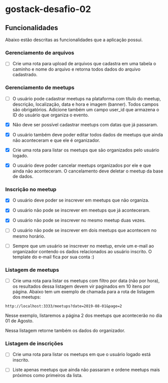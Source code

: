 # gostack-desafio-02

## Funcionalidades

Abaixo estão descritas as funcionalidades que a aplicação possui.

### Gerenciamento de arquivos

- [ ] Crie uma rota para upload de arquivos que cadastra em uma tabela o caminho e nome do arquivo e retorna todos dados do arquivo cadastrado.

### Gerenciamento de meetups

- [ ] O usuário pode cadastrar meetups na plataforma com título do meetup, descrição, localização, data e hora e imagem (banner). Todos campos são obrigatórios. Adicione também um campo user_id que armazena o ID do usuário que organiza o evento.

- [x] Não deve ser possível cadastrar meetups com datas que já passaram.

- [x] O usuário também deve poder editar todos dados de meetups que ainda não aconteceram e que ele é organizador.

- [x] Crie uma rota para listar os meetups que são organizados pelo usuário logado.

- [x] O usuário deve poder cancelar meetups organizados por ele e que ainda não aconteceram. O cancelamento deve deletar o meetup da base de dados.

### Inscrição no meetup

- [x] O usuário deve poder se inscrever em meetups que não organiza.

- [x] O usuário não pode se inscrever em meetups que já aconteceram.

- [x] O usuário não pode se inscrever no mesmo meetup duas vezes.

- [ ] O usuário não pode se inscrever em dois meetups que acontecem no mesmo horário.

- [ ] Sempre que um usuário se inscrever no meetup, envie um e-mail ao organizador contendo os dados relacionados ao usuário inscrito. O template do e-mail fica por sua conta :)

### Listagem de meetups

- [ ] Crie uma rota para listar os meetups com filtro por data (não por hora), os resultados dessa listagem devem vir paginados em 10 itens por página. Abaixo tem um exemplo de chamada para a rota de listagem dos meetups:

```
http://localhost:3333/meetups?date=2019-08-01&page=2
```

Nesse exemplo, listaremos a página 2 dos meetups que acontecerão no dia 01 de Agosto.

Nessa listagem retorne também os dados do organizador.

### Listagem de inscrições

- [ ] Crie uma rota para listar os meetups em que o usuário logado está inscrito.

- [ ] Liste apenas meetups que ainda não passaram e ordene meetups mais próximos como primeiros da lista.
